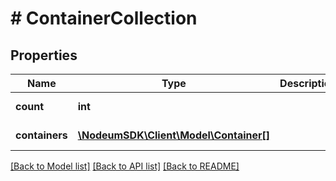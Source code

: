# # ContainerCollection

## Properties

Name | Type | Description | Notes
------------ | ------------- | ------------- | -------------
**count** | **int** |  | [optional] [readonly] 
**containers** | [**\NodeumSDK\Client\Model\Container[]**](Container.md) |  | [optional] [readonly] 

[[Back to Model list]](../../README.md#documentation-for-models) [[Back to API list]](../../README.md#documentation-for-api-endpoints) [[Back to README]](../../README.md)


